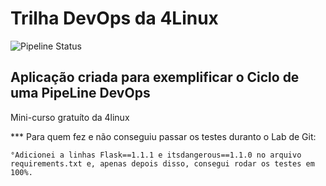 # Trilha DevOps da 4Linux


![Pipeline Status](https://github.com/thomas-amarante/DevOpsLab-HelloWorld/actions/workflows/pipeline.yml/badge.svg) 


## Aplicação criada para exemplificar o Ciclo de uma PipeLine DevOps


Mini-curso gratuíto da 4linux

*** Para quem fez e não conseguiu passar os testes duranto o Lab de Git:

    °Adicionei a linhas Flask==1.1.1 e itsdangerous==1.1.0 no arquivo requirements.txt e, apenas depois disso, consegui rodar os testes em 100%.

